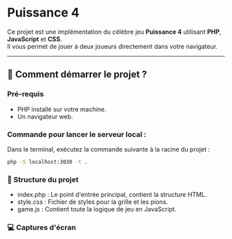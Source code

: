 # Puissance 4

Ce projet est une implémentation du célèbre jeu **Puissance 4** utilisant **PHP**, **JavaScript** et **CSS**.  
Il vous permet de jouer à deux joueurs directement dans votre navigateur.

---

## 🚀 Comment démarrer le projet ?

### Pré-requis
- PHP installé sur votre machine.
- Un navigateur web.

### Commande pour lancer le serveur local :
Dans le terminal, exécutez la commande suivante à la racine du projet :
```sh
php -S localhost:3030 -t .
```
### 📂 Structure du projet
- index.php : Le point d'entrée principal, contient la structure HTML.
- style.css : Fichier de styles pour la grille et les pions.
- game.js : Contient toute la logique de jeu en JavaScript.

### 💻 Captures d'écran